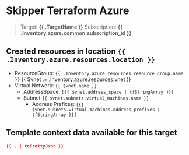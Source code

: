 # Skipper Terraform Azure
> Target: **{{ .TargetName }}**
> Subscription: **{{ .Inventory.azure.common.subscription_id }}**

## Created resources in location `{{ .Inventory.azure.resources.location }}`

- ResourceGroup: `{{ .Inventory.azure.resources.resource_group.name }}`
{{ $vnet := .Inventory.azure.resources.vnet }}
- Virtual Network: `{{ $vnet.name }}`
  - AddressSpace: `[{{ $vnet.address_space | tfStringArray }}]`
  - Subnet `{{ $vnet.subnets.virtual_machines.name }}`
    - Address Prefixes: `[{{ $vnet.subnets.virtual_machines.address_prefixes | tfStringArray }}]`

## Template context data available for this target
```json
{{ . | toPrettyJson }}
```
